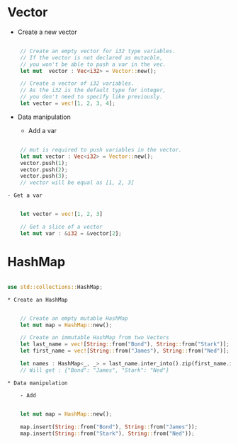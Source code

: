 # Vector


* Create a new vector 

```rust 

    // Create an empty vector for i32 type variables.
    // If the vector is not declared as mutacble,
    // you won't be able to push a var in the vec.
    let mut  vector : Vec<i32> = Vector::new();

    // Create a vector of i32 variables.
    // As the i32 is the default type for integer,
    // you don't need to specify like previously.
    let vector = vec![1, 2, 3, 4];


```

* Data manipulation

    - Add a var 

```rust 

    // mut is required to push variables in the vector.
    let mut vector : Vec<i32> = Vector::new();
    vector.push(1);
    vector.push(2);
    vector.push(3);
    // vector will be equal as [1, 2, 3]

```

    - Get a var

```rust

    let vector = vec![1, 2, 3]

    // Get a slice of a vector
    let mut var : &i32 = &vector[2];

```

# HashMap 

```rust

use std::collections::HashMap;

```
    * Create an HashMap

```rust 

    // Create an empty mutable HashMap
    let mut map = HashMap::new();

    // Create an immutable HashMap from two Vectors
    let last_name = vec![String::from("Bond"), String::from("Stark")];
    let first_name = vec![String::from("James"), String::from("Ned")];

    let names : HashMap<_, _> = last_name.inter_into().zip(first_name.into_inter()).collect();
    // Will get : {"Bond": "James", "Stark": "Ned"}

```

    * Data manipulation

        - Add

```rust 

    let mut map = HashMap::new();

    map.insert(String::from("Bond"), String::from("James"));
    map.insert(String::from("Stark"), String::from("Ned"));

```



